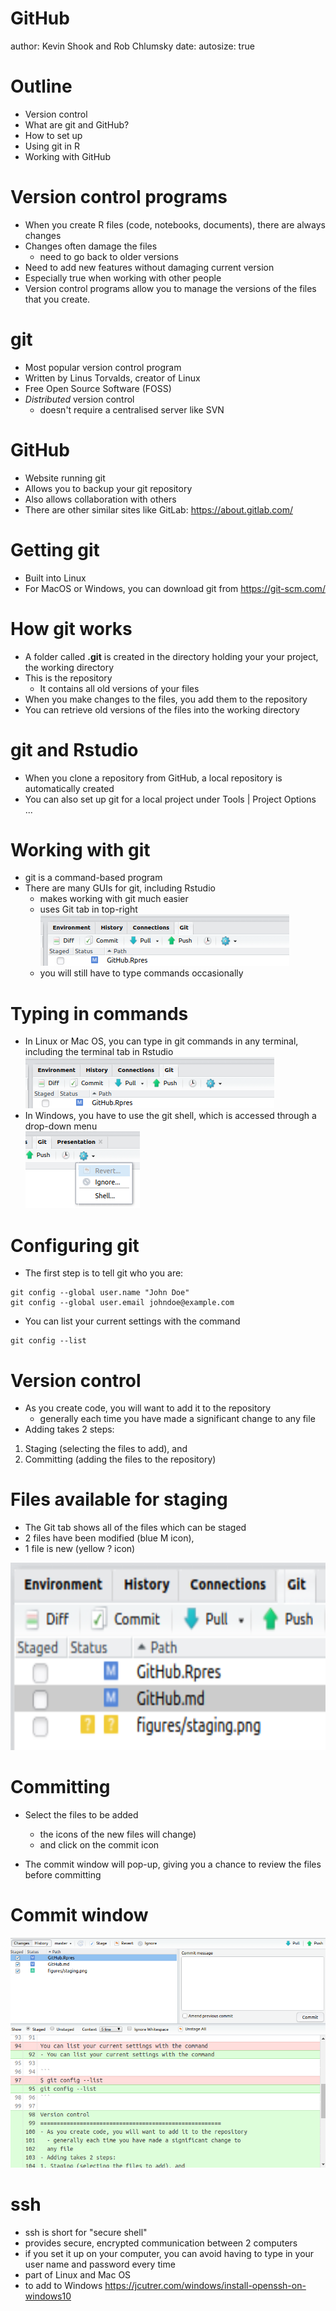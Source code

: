 GitHub
========================================================
author: Kevin Shook and Rob Chlumsky
date:
autosize: true

Outline
========================================================
- Version control
- What are git and GitHub?
- How to set up
- Using git in R
- Working with GitHub

Version control programs
========================================================
- When you create R files (code, notebooks, documents), there
are always changes
- Changes often damage the files
  - need to go back to older versions
- Need to add new features without damaging current version
- Especially true when working with other people
- Version control programs allow you to manage the versions
of the files that you create.



git
========================================================
- Most popular version control program
- Written by Linus Torvalds, creator of Linux
- Free Open Source Software (FOSS)
- *Distributed* version control
  - doesn't require a centralised server like SVN

GitHub
========================================================
- Website running git
- Allows you to backup your git repository
- Also allows collaboration with others
- There are other similar sites like GitLab: https://about.gitlab.com/

Getting git
========================================================
- Built into Linux
- For MacOS or Windows, you can download git from https://git-scm.com/

How git works
=======================================================
- A folder called **.git** is created in the directory holding
your your project, the working directory
- This is the repository
  - It contains all old versions of your files
- When you make changes to the files, you add them to the repository
- You can retrieve old versions of the files into the working
directory

git and Rstudio
=======================================================
- When you clone a repository from GitHub, a local repository
is automatically created
- You can also set up git for a local project under
Tools | Project Options ...

Working with git
=======================================================
- git is a command-based program
- There are many GUIs for git, including Rstudio
  - makes working with git much easier
  - uses Git tab in top-right  
![](figures/git_tab.png)  
  - you will still have to type commands occasionally

Typing in commands
=======================================================
- In Linux or Mac OS, you can type in git commands in any terminal, including
the terminal tab in Rstudio  
![](figures/git_tab.png)  
- In Windows, you have to use the git shell, which is accessed through a 
drop-down menu  
![](figures/git_shell.png)

Configuring git
========================================================
- The first step is to tell git who you are:  

```
git config --global user.name "John Doe"
git config --global user.email johndoe@example.com
```

- You can list your current settings with the command  

```
git config --list
```

Version control
=======================================================
- As you create code, you will want to add it to the repository
  - generally each time you have made a significant change to
  any file
- Adding takes 2 steps:
1. Staging (selecting the files to add), and
2. Committing (adding the files to the repository)


Files available for staging
=========================================================
- The Git tab shows all of the files which can be staged
- 2 files have been modified (blue M icon), 
- 1 file is new (yellow ? icon) 

<div align="center">
<img src="figures/staging.png" width=600 height=300>
</div>

Committing
========================================================
- Select the files to be added
  - the icons of the new files will change)
  - and click on the commit icon
  
- The commit window will pop-up, giving you a chance
to review the files before committing

Commit window
=====================================================
<div align="center">
<img src="figures/commit.png">
</div>

ssh
=======================================================
- ssh is short for "secure shell"
- provides secure, encrypted communication between 2 computers
- if you set it up on your computer, you can avoid having to
type in your user name and password every time
- part of Linux and Mac OS
- to add to Windows
https://jcutrer.com/windows/install-openssh-on-windows10


